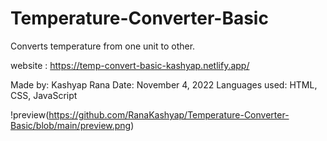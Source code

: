 # Temperature-Converter-Basic
 Converts temperature from one unit to other.

 website : https://temp-convert-basic-kashyap.netlify.app/

 Made by: Kashyap Rana
 Date: November 4, 2022
 Languages used: HTML, CSS, JavaScript

 !preview(https://github.com/RanaKashyap/Temperature-Converter-Basic/blob/main/preview.png)
